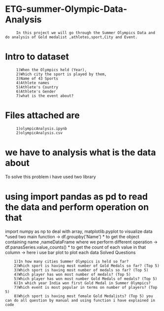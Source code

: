 # ETG-summer-Olympic-Data-Analysis


         In this project we will go through the Summer Olympics Data and do analysis of Gold medalist ,athletes,sport,City and Event.
        
# Intro to dataset
         1)When the Olympics held (Year),
         2)Which city the sport is played by them,
         3)Name of 43 Sports
         4)Athlete names
         5)Athlete's Country
         6)Athlete's Gender
         7)what is the event about?

# Files attached are
         1)olympicAnalysis.ipynb
         2)olympicAnalysis.csv
       
# we have to analysis what is the data about
To solve this problem i have used two library
# using import pandas as pd to read the data and perform operation on that
import numpy as np to deal with array, matplotlib.pyplot to visualize data *used two main function -> df.groupby('Name') * to get the object containing name ,nameDataFrame where we perform different operation -> df.panasSeries.value_counts() * to get the count of each value in that column -> here i use bar plot to plot each data
        Solved Questions
        
        1)In how many cities Summer Olympics is held so far?
        2)Which sport is having most number of Gold Medals so far? (Top 5)
        3)Which sport is having most number of medals so far? (Top 5)
        4)Which player has won most number of medals? (Top 5)
        5)Which player has won most number Gold Medals of medals? (Top 5)
        6)In which year India won first Gold Medal in Summer Olympics?
        7)Which event is most popular in terms on number of players? (Top 5)
        8)Which sport is having most female Gold Medalists? (Top 5) you can do all question by manual and using function i have explained in code       
